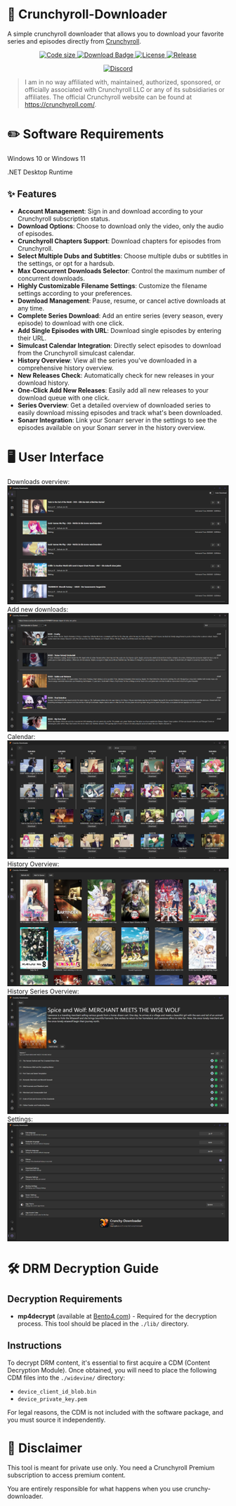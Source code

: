 # 💾 Crunchyroll-Downloader

A simple crunchyroll downloader that allows you to download your favorite series and episodes directly from [Crunchyroll](https://www.crunchyroll.com).

<p align="center">
  <a href="https://github.com/Crunchy-DL/Crunchy-Downloader">
    <img src="https://img.shields.io/github/languages/code-size/Crunchy-DL/Crunchy-Downloader?style=flat-square" alt="Code size">
  </a>
  <a href="https://github.com/Crunchy-DL/Crunchy-Downloader/releases/latest">
    <img src="https://img.shields.io/github/downloads/Crunchy-DL/Crunchy-Downloader/total?style=flat-square" alt="Download Badge">
  </a>
  <a href="https://github.com/Crunchy-DL/Crunchy-Downloader/blob/master/LICENSE">
    <img src="https://img.shields.io/github/license/Crunchy-DL/Crunchy-Downloader?style=flat-square" alt="License">
  </a>
  <a href="https://github.com/Crunchy-DL/Crunchy-Downloader/releases">
    <img src="https://img.shields.io/github/v/release/Crunchy-DL/Crunchy-Downloader?include_prereleases&style=flat-square" alt="Release">
  </a>
</p>
<p align="center">
  <a href="https://discord.gg/mqGCTCtx">
    <img src="https://img.shields.io/badge/Discord-7289DA?style=for-the-badge&logo=discord&logoColor=white" alt="Discord">
  </a>
</p>


> I am in no way affiliated with, maintained, authorized, sponsored, or officially associated with Crunchyroll LLC or any of its subsidiaries or affiliates.
> The official Crunchyroll website can be found at https://crunchyroll.com/.

# ✏️ Software Requirements

Windows 10 or Windows 11

.NET Desktop Runtime

## ✨ Features

- **Account Management**: Sign in and download according to your Crunchyroll subscription status.
- **Download Options**: Choose to download only the video, only the audio of episodes.
- **Crunchyroll Chapters Support**: Download chapters for episodes from Crunchyroll.
- **Select Multiple Dubs and Subtitles**: Choose multiple dubs or subtitles in the settings, or opt for a hardsub.
- **Max Concurrent Downloads Selector**: Control the maximum number of concurrent downloads.
- **Highly Customizable Filename Settings**: Customize the filename settings according to your preferences.
- **Download Management**: Pause, resume, or cancel active downloads at any time.
- **Complete Series Download**: Add an entire series (every season, every episode) to download with one click.
- **Add Single Episodes with URL**: Download single episodes by entering their URL.
- **Simulcast Calendar Integration**: Directly select episodes to download from the Crunchyroll simulcast calendar.
- **History Overview**: View all the series you've downloaded in a comprehensive history overview.
- **New Releases Check**: Automatically check for new releases in your download history.
- **One-Click Add New Releases**: Easily add all new releases to your download queue with one click.
- **Series Overview**: Get a detailed overview of downloaded series to easily download missing episodes and track what's been downloaded.
- **Sonarr Integration**: Link your Sonarr server in the settings to see the episodes available on your Sonarr server in the history overview.

# 🖥️ User Interface

Downloads overview:
![ui_downloads](https://github.com/Crunchy-DL/Crunchy-Downloader/blob/master/images/Download_Queue.png)
Add new downloads:
![ui_adddownload](https://github.com/Crunchy-DL/Crunchy-Downloader/blob/master/images/Add_Downloads.png)
Calendar:
![ui_calendar](https://github.com/Crunchy-DL/Crunchy-Downloader/blob/master/images/Calendar.png)
History Overview:
![ui_history](https://github.com/Crunchy-DL/Crunchy-Downloader/blob/master/images/History_Overview.png)
History Series Overview:
![ui_history_series](https://github.com/Crunchy-DL/Crunchy-Downloader/blob/master/images/History_Series_Overview.png)
Settings:
![ui_settings](https://github.com/Crunchy-DL/Crunchy-Downloader/blob/master/images/Settings.png)



# 🛠️ DRM Decryption Guide

## Decryption Requirements

- **mp4decrypt** (available at [Bento4.com](http://www.bento4.com/)) - Required for the decryption process. This tool should be placed in the `./lib/` directory.

## Instructions

To decrypt DRM content, it's essential to first acquire a CDM (Content Decryption Module). Once obtained, you will need to place the following CDM files into the `./widevine/` directory:

- `device_client_id_blob.bin`
- `device_private_key.pem`

For legal reasons, the CDM is not included with the software package, and you must source it independently.

# 📜 Disclaimer

This tool is meant for private use only. You need a Crunchyroll Premium subscription to access premium content.

You are entirely responsible for what happens when you use crunchy-downloader.
